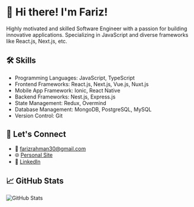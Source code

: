 # 👋 Hi there! I'm Fariz!

Highly motivated and skilled Software Engineer with a passion for building innovative applications.
Specializing in JavaScript and diverse frameworks like React.js, Next.js, etc.

## 🛠️ Skills

- Programming Languages: JavaScript, TypeScript
- Frontend Frameworks: React.js, Next.js, Vue.js, Nuxt.js
- Mobile App Framework: Ionic, React Native
- Backend Frameworks: Nest.js, Express.js
- State Management: Redux, Overmind
- Database Management: MongoDB, PostgreSQL, MySQL
- Version Control: Git

## 🔗 Let's Connect

- 📧 farizrahman30@gmail.com
- 🌐 [Personal Site](https://linktr.ee/ayisrhmn)
- 👔 [LinkedIn](https://www.linkedin.com/in/ayisrhmn/)

## 📈 GitHub Stats

![GitHub Stats](https://github-readme-stats.vercel.app/api/top-langs/?username=ayisrhmn&theme=dracula&langs_count=6&layout=compact)
